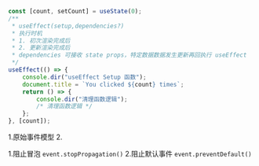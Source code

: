 ```js
const [count, setCount] = useState(0);
/**
 * useEffect(setup,dependencies?)
 * 执行时机
 * 1. 初次渲染完成后
 * 2. 更新渲染完成后
 * dependencies 可接收 state props，特定数据数据发生更新再回执行 useEffect
 */
useEffect(() => {
    console.dir("useEffect Setup 函数");
    document.title = `You clicked ${count} times`;
    return () => {
        console.dir("清理函数逻辑");
        /* 清理函数逻辑 */
    };
}, [count]);
```
1.原始事件模型
2.

1.阻止冒泡 `event.stopPropagation()` 
2.阻止默认事件 `event.preventDefault()` 